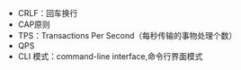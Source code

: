 * CRLF：回车换行
* CAP原则
* TPS：Transactions Per Second（每秒传输的事物处理个数）
* QPS
* CLI 模式：command-line interface,命令行界面模式